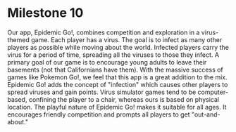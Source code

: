 # Milestone 10

Our app, Epidemic Go!, combines competition and exploration in a virus-themed game. Each player has a virus.  The goal 
is to infect as many other players as possible while moving about the world. Infected players carry the virus for a period
of time, spreading all the viruses to those they infect.
A primary goal of our game is to encourage young adults to leave their basements (not that Californians have them).
With the massive success of games like Pokemon Go!, we feel that this app is a great addition to the mix.
Epidemic Go! adds the concept of "infection" which causes other players to spread viruses and gain points.
Virus simulator games tend to be computer-based, confining the player to a chair, whereas ours is based on physical location.
The playful nature of Epidemic Go! makes it suitable for all ages.  It encourages friendly competition and 
prompts all players to get "out-and-about."
